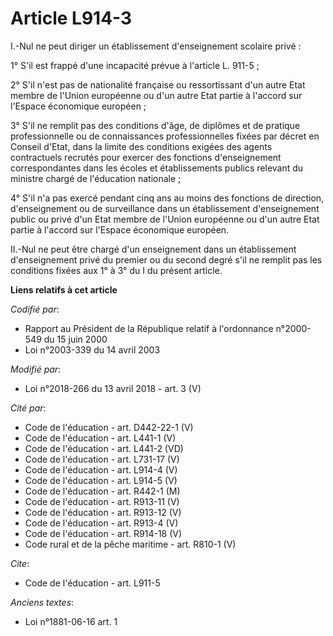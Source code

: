 # Article L914-3

I.-Nul ne peut diriger un établissement d'enseignement scolaire privé : 

1° S'il est frappé d'une incapacité prévue à l'article L. 911-5 ; 

2° S'il n'est pas de nationalité française ou ressortissant d'un autre Etat membre de l'Union européenne ou d'un autre Etat
partie à l'accord sur l'Espace économique européen ; 

3° S'il ne remplit pas des conditions d'âge, de diplômes et de pratique professionnelle ou de connaissances professionnelles
fixées par décret en Conseil d'Etat, dans la limite des conditions exigées des agents contractuels recrutés pour exercer des
fonctions d'enseignement correspondantes dans les écoles et établissements publics relevant du ministre chargé de l'éducation
nationale ; 

4° S'il n'a pas exercé pendant cinq ans au moins des fonctions de direction, d'enseignement ou de surveillance dans un
établissement d'enseignement public ou privé d'un Etat membre de l'Union européenne ou d'un autre Etat partie à l'accord sur
l'Espace économique européen. 

II.-Nul ne peut être chargé d'un enseignement dans un établissement d'enseignement privé du premier ou du second degré s'il
ne remplit pas les conditions fixées aux 1° à 3° du I du présent article.

**Liens relatifs à cet article**

_Codifié par_:

  - Rapport au Président de la République relatif à l'ordonnance n°2000-549 du 15 juin 2000
  - Loi n°2003-339 du 14 avril 2003

_Modifié par_:

  - Loi n°2018-266 du 13 avril 2018 - art. 3 (V)

_Cité par_:

  - Code de l'éducation - art. D442-22-1 (V)
  - Code de l'éducation - art. L441-1 (V)
  - Code de l'éducation - art. L441-2 (VD)
  - Code de l'éducation - art. L731-17 (V)
  - Code de l'éducation - art. L914-4 (V)
  - Code de l'éducation - art. L914-5 (V)
  - Code de l'éducation - art. R442-1 (M)
  - Code de l'éducation - art. R913-11 (V)
  - Code de l'éducation - art. R913-12 (V)
  - Code de l'éducation - art. R913-4 (V)
  - Code de l'éducation - art. R914-18 (V)
  - Code rural et de la pêche maritime - art. R810-1 (V)

_Cite_:

  - Code de l'éducation - art. L911-5

_Anciens textes_:

  - Loi n°1881-06-16 art. 1
